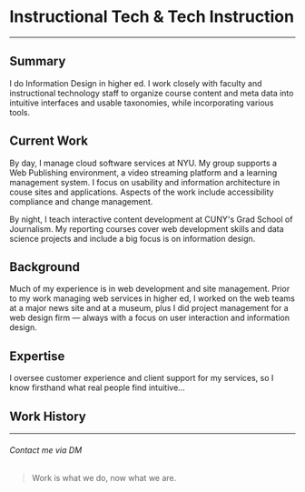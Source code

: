 # Instructional Tech & Tech Instruction

---

## Summary
I do Information Design in higher ed. I work closely with faculty and instructional technology staff to organize course content and meta data into intuitive interfaces and usable taxonomies, while incorporating various tools.

## Current Work
By day, I manage cloud software services at NYU. My group supports a Web Publishing environment, a video streaming platform and a learning management system. I focus on usability and information architecture in couse sites and applications. Aspects of the work include accessibility compliance and change management.

By night, I teach interactive content development at CUNY's Grad School of Journalism. My reporting courses cover web development skills and data science projects and include a big focus is on information design.

## Background
Much of my experience is in web development and site management. Prior to my work managing web services in higher ed, I worked on the web teams at a major news site and at a museum, plus I did project management for a web design firm — always with a focus on user interaction and information design.

## Expertise
I oversee customer experience and client support for my services, so I know firsthand what real people find intuitive...

## Work History


---

###### Contact me via DM

>Work is what we do, now what we are.
